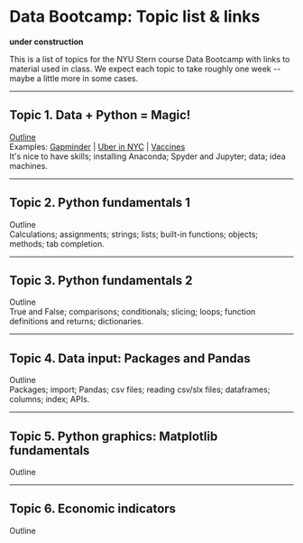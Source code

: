 # Data Bootcamp: Topic list & links 


**under construction**


This is a list of topics for the NYU Stern course Data Bootcamp with links to material used in class.  We expect each topic to take roughly one week -- maybe a little more in some cases.  

---

## Topic 1.  Data + Python = Magic!  

[Outline](https://github.com/DaveBackus/Data_Bootcamp/blob/master/Documents/bootcamp_topic_intro.pdf) <br> 
Examples:  [Gapminder](http://www.gapminder.org/world/) | [Uber in NYC](http://fivethirtyeight.com/features/uber-is-serving-new-yorks-outer-boroughs-more-than-taxis-are/) | [Vaccines](http://graphics.wsj.com/infectious-diseases-and-vaccines/) <br> 
It's nice to have skills; installing Anaconda; Spyder and Jupyter; data; idea machines.  

---
## Topic 2.  Python fundamentals 1

Outline <br>
Calculations; assignments; strings; lists; built-in functions; objects; methods; tab completion.    

---
## Topic 3.  Python fundamentals 2

Outline <br>
True and False; comparisons; conditionals; slicing; loops; function definitions and returns; dictionaries. 

---
## Topic 4.  Data input:  Packages and Pandas

Outline <br>
Packages; import; Pandas; csv files; reading csv/slx files; dataframes; columns; index; APIs.  

---
## Topic 5.  Python graphics:  Matplotlib fundamentals 

Outline <br>


---
## Topic 6.  Economic indicators 

Outline <br>

